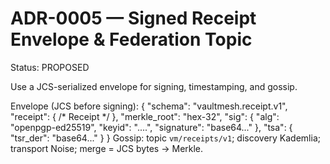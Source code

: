 # ADR-0005 — Signed Receipt Envelope & Federation Topic
Status: PROPOSED

Use a JCS-serialized envelope for signing, timestamping, and gossip.

Envelope (JCS before signing):
{
  "schema": "vaultmesh.receipt.v1",
  "receipt": { /* Receipt */ },
  "merkle_root": "hex-32",
  "sig": { "alg": "openpgp-ed25519", "keyid": "....", "signature": "base64..." },
  "tsa": { "tsr_der": "base64..." }
}
Gossip: topic `vm/receipts/v1`; discovery Kademlia; transport Noise; merge = JCS bytes → Merkle.
